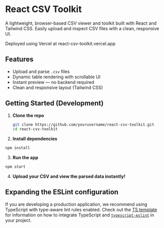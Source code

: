 # React CSV Toolkit

A lightweight, browser-based CSV viewer and toolkit built with React and Tailwind CSS. Easily upload and inspect CSV files with a clean, responsive UI.

Deployed using Vercel at react-csv-toolkit.vercel.app

## Features

- Upload and parse `.csv` files
- Dynamic table rendering with scrollable UI
- Instant preview — no backend required
- Clean and responsive layout (Tailwind CSS)

## Getting Started (Development)

1. **Clone the repo**

   ```bash
   git clone https://github.com/yourusername/react-csv-toolkit.git
   cd react-csv-toolkit
   ```

2. **Install dependencies**

  ```bash
  npm install
  ```

3. **Run the app**

  ```bash
  npm start
  ```

4. **Upload your CSV and view the parsed data instantly!**


## Expanding the ESLint configuration

If you are developing a production application, we recommend using TypeScript with type-aware lint rules enabled. Check out the [TS template](https://github.com/vitejs/vite/tree/main/packages/create-vite/template-react-ts) for information on how to integrate TypeScript and [`typescript-eslint`](https://typescript-eslint.io) in your project.
